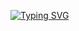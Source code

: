 [![Typing SVG](https://readme-typing-svg.demolab.com?font=Noto+Sans+Japanese&pause=1000&color=F2A0F7&center=true&vCenter=true&width=435&lines=Bonjour+je+m'appelle+Marsha;%E7%A7%81%E3%81%AF%E3%83%9E%E3%83%AB%E3%82%B7%E3%83%A3%E3%81%A7%E3%81%99;Hello+my+name+is+Marsha)](https://git.io/typing-svg)
